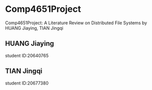 # Comp4651Project
Comp4651Project: A Literature Review on Distributed File Systems by HUANG Jiaying, TIAN Jingqi  
## HUANG Jiaying
student ID:20640765

## TIAN Jingqi
student ID:20677380
